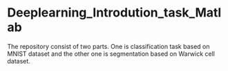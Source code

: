 # Deeplearning_Introdution_task_Matlab
The repository consist of two parts. One is classification task based on MNIST dataset and the other one is segmentation based on Warwick cell dataset.
